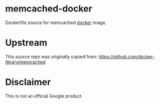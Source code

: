 memcached-docker
============

Dockerfile source for memcached [docker](https://docker.io) image.

# Upstream
This source repo was originally copied from:
https://github.com/docker-library/memcached

# Disclaimer
This is not an official Google product.
